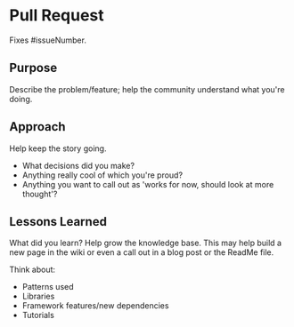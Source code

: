# Pull Request

Fixes #issueNumber.

## Purpose

Describe the problem/feature; help the community understand what you're doing.

## Approach

Help keep the story going.

- What decisions did you make?
- Anything really cool of which you're proud?
- Anything you want to call out as 'works for now, should look at more thought'?

## Lessons Learned

What did you learn? Help grow the knowledge base. This may help build a new page in the wiki or even a call out in a blog post or the ReadMe file.

Think about:

- Patterns used
- Libraries
- Framework features/new dependencies
- Tutorials
